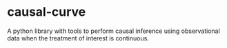 # causal-curve
A python library with tools to perform causal inference using observational data when the treatment of interest is continuous.
